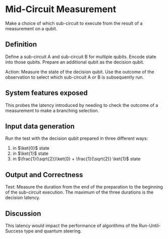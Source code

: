 # Mid-Circuit Measurement

Make a choice of which sub-circuit to execute from the result of a measurement on a qubit.

## Definition

Define a sub-circuit A and sub-circuit B for multiple qubits. Encode state into those qubits. Prepare an additional qubit as the decision qubit.

Action:  Measure the state of the decision qubit. Use the outcome of the observation to select which sub-circuit A or B is subsequently run.

## System features exposed

This probes the latency introduced by needing to check the outcome of a measurement to make a branching selection.

## Input data generation

Run the test with the decision qubit prepared in three different ways:

1. in $\ket{0}$ state
2. in $\ket{1}$ state
3. in $\frac{1}{\sqrt{2}}\ket{0} + \frac{1}{\sqrt{2}} \ket{1}$ state

## Output and Correctness

Test:  Measure the duration from the end of the preparation to the beginning of the sub-circuit execution. The maximum of the three durations is the decision latency.

## Discussion

This latency would impact the performance of algorithms of the Run-Until-Success type and quantum steering.
